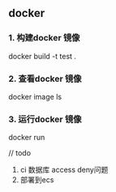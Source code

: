 ## docker

### 1. 构建docker 镜像
docker build -t test .

### 2. 查看docker 镜像
docker image ls

### 3. 运行docker 镜像
docker run 

// todo 
1. ci 数据库 access deny问题
2. 部署到ecs

